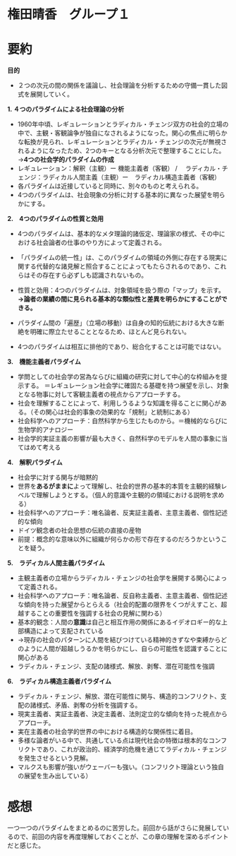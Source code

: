 # 権田晴香　グループ１
# 要約
**目的**
+ ２つの次元の間の関係を議論し、社会理論を分析するための守備一貫した図式を展開していく。

**1. ４つのパラダイムによる社会理論の分析**
+ 1960年中頃、レギュレーションとラディカル・チェンジ双方の社会的立場の中で、主観・客観論争が独自になされるようになった。関心の焦点に明らかな転換が見られ、レギュレーションとラディカル・チェンジの次元が無視されるようになったため、2つのキーとなる分析次元で整理することにした。→**4つの社会学的パラダイムの作成**
+ レギュレーション：解釈（主観）ー 機能主義者（客観）  / 　ラディカル・チェンジ：ラディカル人間主義（主観）ー　ラディカル構造主義者（客観）
+ 各パラダイムは近接していると同時に、別々のものと考えられる。
+ 4つのパラダイムは、社会現象の分析に対する基本的に異なった展望を明らかにする。
  
**2.　4つのパラダイムの性質と効用**
+ 4つのパラダイムは、基本的なメタ理論的諸仮定、理論家の様式、その中における社会論者の仕事のやり方によって定義される。
+ 「パラダイムの統一性」は、このパラダイムの領域の外側に存在する現実に関する代替的な諸見解と照合することによってもたらされるのであり、これらはその存在すら必ずしも認識されないもの。

+ 性質と効用：4つのパラダイムは、対象領域を扱う際の「マップ」を示す。
**→論者の業績の間に見られる基本的な類似性と差異を明らかにすることができる。**
+ パラダイム間の「遍歴」（立場の移動）は自身の知的伝統における大きな断絶を明確に際立たせることとなるため、ほとんど見られない。
+ 4つのパラダイムは相互に排他的であり、総合化することは可能ではない。

**3.　機能主義者パラダイム**   
+ 学問としての社会学の営為ならびに組織の研究に対して中心的な枠組みを提示する。
＝レギュレーション社会学に確固たる基礎を持つ展望を示し、対象となる物事に対して客観主義者の視点からアプローチする。
+ 社会を理解することによって、利用しうるような知識を得ることに関心がある。（その関心は社会的事象の効果的な「規制」と統制にある）
+ 社会科学へのアプローチ：自然科学から生じたものから。＝機械的ならびに生物学的アナロジー
+ 社会学的実証主義の影響が最も大きく、自然科学のモデルを人間の事象に当てはめて考える
   
**4.　解釈パラダイム**   
+ 社会学に対する関与が暗黙的
+ 世界を**あるがままに**よって理解し、社会的世界の基本的本質を主観的経験レベルで理解しようとする。（個人的意識や主観的の領域における説明を求める）
+ 社会科学へのアプローチ：唯名論者、反実証主義者、主意主義者、個性記述的な傾向
+ ドイツ観念者の社会思想の伝統の直接の産物
+ 前提：概念的な意味以外に組織が何らかの形で存在するのだろうかということを疑う。

**5.　ラディカル人間主義パラダイム**
+ 主観主義者の立場からラディカル・チェンジの社会学を展開する関心によって定義される。
+ 社会科学へのアプローチ：唯名論者、反自称主義者、主意主義者、個性記述な傾向を持った展望からとらえる（社会的配置の限界をくつがえすこと、超越することの重要性を強調する社会の見解に関わる）
+ 基本的観念：人間の**意識**は自己と相互作用の関係にあるイデオロギー的な上部構造によって支配されている
+ →現存の社会のパターンに人間を結びつけている精神的きずなや束縛からどのように人間が超越しうるかを明らかにし、自らの可能性を認識することに関心がある
+ ラディカル・チェンジ、支配の諸様式、解放、剥奪、潜在可能性を強調

**6.　ラディカル構造主義者パラダイム**
+ ラディカル・チェンジ、解放、潜在可能性に関与、構造的コンフリクト、支配の諸様式、矛盾、剥奪の分析を強調する。
+ 現実主義者、実証主義者、決定主義者、法則定立的な傾向を持った視点からアプローチ。
+ 実在主義者の社会学的世界の中における構造的な関係性に着目。
+ 多様な論者がいる中で、共通している点は現代社会の特徴は根本的なコンフリクトであり、これが政治的、経済学的危機を通じてラディカル・チェンジを発生させるという見解。
+ マルクスも影響が強いがウェーバーも強い。（コンフリクト理論という独自の展望を生み出している）

# 感想
一つ一つのパラダイムをまとめるのに苦労した。前回から話がさらに発展しているので、前回の内容を再度理解しておくことが、この章の理解を深めるポイントだと感じた。

